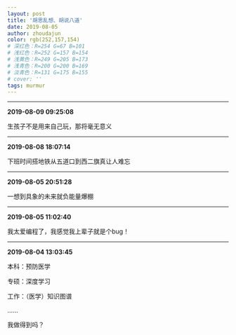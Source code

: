 ```yaml
---
layout: post
title: '胡思乱想、胡说八道'
date: 2019-08-05
author: zhoudajun
color: rgb(252,157,154)
# 深红色：R=254 G=67 B=101
# 浅红色：R=252 G=157 B=154
# 浅黄色：R=249 G=205 B=173
# 浅青色：R=200 G=200 B=169
# 淡青色：R=131 G=175 B=155
# cover: ''
tags: murmur
---
```






---

**2019-08-09 09:25:08**

生孩子不是用来自己玩，那将毫无意义

---

**2019-08-08 18:07:14**

下班时间搭地铁从五道口到西二旗真让人难忘

---

**2019-08-05 20:51:28**


一想到具象的未来就负能量爆棚

---


**2019-08-05 11:02:40**


我太爱编程了，我感觉我上辈子就是个bug！

---


**2019-08-04 13:03:45**


本科：预防医学

专硕：深度学习

工作：（医学）知识图谱

…...

我做得到吗？


